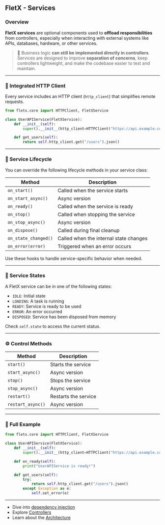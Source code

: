 ## FletX - Services

### Overview

**FletX services** are optional components used to **offload responsibilities** from controllers, especially when interacting with external systems like APIs, databases, hardware, or other services.

> 🔸 Business logic **can still be implemented directly in controllers**.
> Services are designed to improve **separation of concerns**, keep controllers lightweight, and make the codebase easier to test and maintain.

---

### 🔌 Integrated HTTP Client

Every service includes an HTTP client (`http_client`) that simplifies remote requests.

```python
from fletx.core import HTTPClient, FletXService

class UserAPIService(FletXService):
    def __init__(self):
        super().__init__(http_client=HTTPClient("https://api.example.com"))

    def get_users(self):
        return self.http_client.get("/users").json()
```

---

### 🔄 Service Lifecycle

You can override the following lifecycle methods in your service class:

| Method               | Description                            |
| -------------------- | -------------------------------------- |
| `on_start()`         | Called when the service starts         |
| `on_start_async()`   | Async version                          |
| `on_ready()`         | Called when the service is ready       |
| `on_stop()`          | Called when stopping the service       |
| `on_stop_async()`    | Async version                          |
| `on_dispose()`       | Called during final cleanup            |
| `on_state_changed()` | Called when the internal state changes |
| `on_error(error)`    | Triggered when an error occurs         |

Use these hooks to handle service-specific behavior when needed.

---

### 🚦 Service States

A FletX service can be in one of the following states:

* `IDLE`: Initial state
* `LOADING`: A task is running
* `READY`: Service is ready to be used
* `ERROR`: An error occurred
* `DISPOSED`: Service has been disposed from memory

Check `self.state` to access the current status.

---

### ⚙️ Control Methods

| Method            | Description          |
| ----------------- | -------------------- |
| `start()`         | Starts the service   |
| `start_async()`   | Async version        |
| `stop()`          | Stops the service    |
| `stop_async()`    | Async version        |
| `restart()`       | Restarts the service |
| `restart_async()` | Async version        |

---

### 🧪 Full Example

```python
from fletx.core import HTTPClient, FletXService

class UserAPIService(FletXService):
    def __init__(self):
        super().__init__(http_client=HTTPClient("https://api.example.com"))

    def on_ready(self):
        print("UserAPIService is ready!")

    def get_users(self):
        try:
            return self.http_client.get("/users").json()
        except Exception as e:
            self.set_error(e)
```

---

* Dive into [dependency injection](dependency-injection.md)
* Explore [Controllers](controllers.md)
* Learn about the [Architecture](architecture.md)

